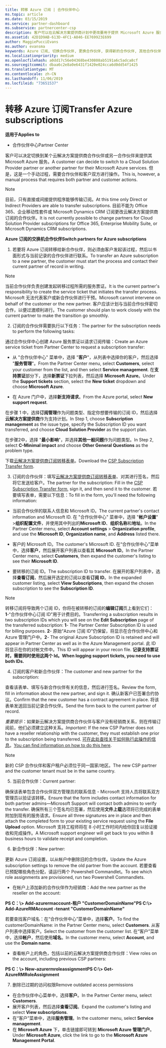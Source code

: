 ```yaml
---
title: 转移 Azure 订阅 | 合作伙伴中心
ms.topic: article
ms.date: 03/15/2019
ms.service: partner-dashboard
ms.subservice: partnercenter-csp
description: 客户可以在云解决方案提供商计划中更改要用于提供 Microsoft Azure 服务的合作伙伴。 但是，这是一个手动过程，需要合作伙伴和客户双方进行操作。
ms.assetid: 42D1D9AB-613D-4FC1-A846-EE769923E699
author: MaggiePucciEvans
ms.author: evansma
keywords: Azure 订阅, 切换合作伙伴, 更换合作伙伴, 获得新的合作伙伴, 其他合作伙伴
ms.localizationpriority: medium
ms.openlocfilehash: a0dd17c56e04368be430808ab5191a6c5adca8cf
ms.sourcegitcommit: dbaa6c2e8a0e6431f1420e024cca6d0dd54f1425
ms.translationtype: MT
ms.contentlocale: zh-CN
ms.lasthandoff: 11/06/2019
ms.locfileid: "73651537"
---
```

# <a name="transfer-azure-subscriptions"></a><span data-ttu-id="818e3-105">转移 Azure 订阅</span><span class="sxs-lookup"><span data-stu-id="818e3-105">Transfer Azure subscriptions</span></span> 

<span data-ttu-id="818e3-106">**适用于**</span><span class="sxs-lookup"><span data-stu-id="818e3-106">**Applies to**</span></span>

-  <span data-ttu-id="818e3-107">合作伙伴中心</span><span class="sxs-lookup"><span data-stu-id="818e3-107">Partner Center</span></span>

<span data-ttu-id="818e3-108">客户可以决定切换到某个云解决方案提供商合作伙伴或另一合作伙伴来提供其 Microsoft Azure 服务。</span><span class="sxs-lookup"><span data-stu-id="818e3-108">A customer can decide to switch to a Cloud Solution Provider partner or another partner for their Microsoft Azure services.</span></span> <span data-ttu-id="818e3-109">但是，这是一个手动过程，需要合作伙伴和客户双方进行操作。</span><span class="sxs-lookup"><span data-stu-id="818e3-109">This is, however, a manual process that requires both partner and customer actions.</span></span>

>[!Note]  
><span data-ttu-id="818e3-110">目前，只有直接或间接提供程序能够传输订阅。</span><span class="sxs-lookup"><span data-stu-id="818e3-110">At this time only Direct or Indirect Providers are able to transfer subscriptions.</span></span>
><span data-ttu-id="818e3-111">目前不能为 Office 365、企业移动性套件或 Microsoft Dynamics CRM 订阅更改云解决方案提供商订阅的合作伙伴。</span><span class="sxs-lookup"><span data-stu-id="818e3-111">It is not currently possible to change partners for Cloud Solution Provider subscriptions for Office 365, Enterprise Mobility Suite, or Microsoft Dynamics CRM subscriptions.</span></span>



<span data-ttu-id="818e3-112">**Azure 订阅的交换机合作伙伴**</span><span class="sxs-lookup"><span data-stu-id="818e3-112">**Switch partners for Azure subscriptions**</span></span>

1. <span data-ttu-id="818e3-113">若要将 Azure 订阅转移给新合作伙伴，则必须由客户发起该过程，然后以书面形式与当前记录的合作伙伴进行联系。</span><span class="sxs-lookup"><span data-stu-id="818e3-113">To transfer an Azure subscription to a new partner, the customer must start the process and contact their current partner of record in writing.</span></span> 
>[!Note]
><span data-ttu-id="818e3-114">当前合作伙伴负责创建发起转移过程所需的服务票证。</span><span class="sxs-lookup"><span data-stu-id="818e3-114">It is the current partner's responsibility to create the service ticket that initiates the transfer process.</span></span> <span data-ttu-id="818e3-115">Microsoft 无法代表客户或新合作伙伴进行干预。</span><span class="sxs-lookup"><span data-stu-id="818e3-115">Microsoft cannot intervene on behalf of the customer or the new partner.</span></span> <span data-ttu-id="818e3-116">客户应该计划与当前合作伙伴密切合作，以便过渡顺利进行。</span><span class="sxs-lookup"><span data-stu-id="818e3-116">The customer should plan to work closely with the current partner to make the transition go smoothly.</span></span>

2. <span data-ttu-id="818e3-117">订阅的合作伙伴需要执行以下任务：</span><span class="sxs-lookup"><span data-stu-id="818e3-117">The partner for the subscription needs to perform the following tasks:</span></span>

<span data-ttu-id="818e3-118">通过合作伙伴中心创建 Azure 服务票证以请求订阅传输：</span><span class="sxs-lookup"><span data-stu-id="818e3-118">Create an Azure service ticket from Partner Center to request a subscription transfer:</span></span>
-   <span data-ttu-id="818e3-119">从 "合作伙伴中心" 菜单中，选择 "**客户**"，从列表中选择你的客户，然后选择 "**服务管理**"。</span><span class="sxs-lookup"><span data-stu-id="818e3-119">From the Partner Center menu, select **Customers**, select your customer from the list, and then select **Service management**.</span></span> <span data-ttu-id="818e3-120">在**支持票证**部分下，选择**新票证**下拉列表，然后选择 **Microsoft Azure**。</span><span class="sxs-lookup"><span data-stu-id="818e3-120">Under the **Support tickets** section, select the **New ticket** dropdown and choose **Microsoft Azure**.</span></span>

-   <span data-ttu-id="818e3-121">在 Azure 门户中，选择**新支持请求**。</span><span class="sxs-lookup"><span data-stu-id="818e3-121">From the Azure portal, select **New support request**.</span></span>

<span data-ttu-id="818e3-122">在步骤 1 中，选择**订阅管理**作为问题类型、指定你想要传输的订阅 ID，然后选择**云解决方案提供商**作为支持计划。</span><span class="sxs-lookup"><span data-stu-id="818e3-122">In Step 1, choose **Subscription management** as the issue type, specify the Subscription ID you want transferred, and choose **Cloud Solution Provider** as the support plan.</span></span>

<span data-ttu-id="818e3-123">在步骤2中，选择 "**最小影响**"，并选择**其他一般问题**作为问题类型。</span><span class="sxs-lookup"><span data-stu-id="818e3-123">In Step 2, select **C-Minimal impact** and choose **Other General Questions** as the problem type.</span></span>

<span data-ttu-id="818e3-124">下载[云解决方案提供商订阅转移表单](https://assets.windowsphone.com/5222c408-e546-4e01-b72a-2ec7d4c43d57/CSP_Subscription_Transfer_Form_Azure_InvariantCulture_Default.zip)。</span><span class="sxs-lookup"><span data-stu-id="818e3-124">Download the [CSP Subscription Transfer form](https://assets.windowsphone.com/5222c408-e546-4e01-b72a-2ec7d4c43d57/CSP_Subscription_Transfer_Form_Azure_InvariantCulture_Default.zip).</span></span>

3. <span data-ttu-id="818e3-125">订阅的合作伙伴：填写[云解决方案提供商订阅转移表单](https://assets.windowsphone.com/5222c408-e546-4e01-b72a-2ec7d4c43d57/CSP_Subscription_Transfer_Form_Azure_InvariantCulture_Default.zip)、对其进行签名，然后将它发送给客户。</span><span class="sxs-lookup"><span data-stu-id="818e3-125">The partner for the subscription: Fill in the [CSP Subscription Transfer form](https://assets.windowsphone.com/5222c408-e546-4e01-b72a-2ec7d4c43d57/CSP_Subscription_Transfer_Form_Azure_InvariantCulture_Default.zip), sign it, and then send it to the customer.</span></span> <span data-ttu-id="818e3-126">若要填写表单，需要以下信息：</span><span class="sxs-lookup"><span data-stu-id="818e3-126">To fill in the form, you'll need the following information:</span></span>

- <span data-ttu-id="818e3-127">当前合作伙伴的联系人信息和 Microsoft ID。</span><span class="sxs-lookup"><span data-stu-id="818e3-127">The current partner's contact information and Microsoft ID.</span></span> <span data-ttu-id="818e3-128">在 "合作伙伴中心" 菜单中，选择 "**帐户设置**" &gt;**组织配置文件**，并使用其中列出的**Microsoft ID**、**组织名称**和**地址**。</span><span class="sxs-lookup"><span data-stu-id="818e3-128">In the Partner Center menu, select **Account settings** &gt; **Organization profile**, and use the **Microsoft ID**, **Organization name**, and **Address** listed there.</span></span>

- <span data-ttu-id="818e3-129">客户的 Microsoft ID。</span><span class="sxs-lookup"><span data-stu-id="818e3-129">The customer's Microsoft ID.</span></span> <span data-ttu-id="818e3-130">在“合作伙伴中心”菜单中，选择**客户**，然后展开客户列表以查看其 **Microsoft ID**。</span><span class="sxs-lookup"><span data-stu-id="818e3-130">In the Partner Center menu, select **Customers**, then expand the customer's listing to see their **Microsoft ID**.</span></span>

- <span data-ttu-id="818e3-131">要转移的订阅 ID。</span><span class="sxs-lookup"><span data-stu-id="818e3-131">The subscription ID to transfer.</span></span> <span data-ttu-id="818e3-132">在展开的客户列表中，选择**查看订阅**，然后展开选定的订阅以查看**订阅 ID**。</span><span class="sxs-lookup"><span data-stu-id="818e3-132">In the expanded customer listing, select **View Subscriptions**, then expand the chosen subscription to see the **Subscription ID**.</span></span>

>[!Note]
><span data-ttu-id="818e3-133">转移订阅将导致两个订阅 ID，你将在被转移的订阅的**编辑订阅**页上看到它们：**1**-“合作伙伴中心订阅 ID”用于计费目的。</span><span class="sxs-lookup"><span data-stu-id="818e3-133">Transferring a subscription results in two subscription IDs which you will see on the **Edit Subscription** page of the transferred subscription: **1**- The Partner Center Subscription ID is used for billing purposes.</span></span> 
<span data-ttu-id="818e3-134">**2**- 原始“Azure 订阅 ID”仍保留，将显示在合作伙伴中心和 Azure 管理门户中。</span><span class="sxs-lookup"><span data-stu-id="818e3-134">**2**-  The original Azure Subscription ID is retained and will appear in Partner Center as well as in the Azure Management portal.</span></span> <span data-ttu-id="818e3-135">此 ID 将显示在你的对帐文件中。</span><span class="sxs-lookup"><span data-stu-id="818e3-135">This ID will appear in your recon file.</span></span>  <span data-ttu-id="818e3-136">**记录支持票证时，需要同时使用这两个 Id。**</span><span class="sxs-lookup"><span data-stu-id="818e3-136">**When logging support tickets, you need to use both IDs.**</span></span>

4. <span data-ttu-id="818e3-137">订阅的客户和新合作伙伴：</span><span class="sxs-lookup"><span data-stu-id="818e3-137">The customer and new partner for the subscription:</span></span>

<span data-ttu-id="818e3-138">查看该表单、填写与新合作伙伴有关的信息，然后进行签名。</span><span class="sxs-lookup"><span data-stu-id="818e3-138">Review the form, fill in information about the new partner, and sign it.</span></span> <span data-ttu-id="818e3-139">确认新客户已签署合约协议。</span><span class="sxs-lookup"><span data-stu-id="818e3-139">Confirm that the new customer has a contract agreement in place.</span></span> <span data-ttu-id="818e3-140">将该表单发送回当前记录合作伙伴。</span><span class="sxs-lookup"><span data-stu-id="818e3-140">Send the form back to the current partner of record.</span></span>

<span data-ttu-id="818e3-141">*重要提示*：如果新云解决方案提供商合作伙伴与客户没有经销商关系，则在传输订阅前，他们必须建立这种关系。</span><span class="sxs-lookup"><span data-stu-id="818e3-141">*Important*: If the new CSP Partner does not have a reseller relationship with the customer, they must establish one prior to the subscription being transferred.</span></span> <span data-ttu-id="818e3-142">[可在此处查找关于如何执行此操作的信息](request-a-relationship-with-a-customer.md)。</span><span class="sxs-lookup"><span data-stu-id="818e3-142">[You can find information on how to do this here](request-a-relationship-with-a-customer.md).</span></span>

>[!Note]
><span data-ttu-id="818e3-143">新的 CSP 合作伙伴和客户租户必须位于同一国家/地区。</span><span class="sxs-lookup"><span data-stu-id="818e3-143">The new CSP partner and the customer tenant must be in the same country.</span></span> 

5. <span data-ttu-id="818e3-144">当前合作伙伴：</span><span class="sxs-lookup"><span data-stu-id="818e3-144">Current partner:</span></span>

<span data-ttu-id="818e3-145">确保该表单包含合作伙伴双方管理员的联系信息 - Microsoft 支持人员将联系双方管理员以验证该转移。</span><span class="sxs-lookup"><span data-stu-id="818e3-145">Ensure that the form includes contact information for both partner admins—Microsoft Support will contact both admins to verify the transfer.</span></span> <span data-ttu-id="818e3-146">确保所有三个签名均已签署，然后使用**文件上载**选项将已完成的表单附加到现有的服务请求。</span><span class="sxs-lookup"><span data-stu-id="818e3-146">Ensure all three signatures are in place and then attach the completed form to your existing service request using the **File Upload** option.</span></span> <span data-ttu-id="818e3-147">Microsoft 支持工程师将在 8 小时工作时间内给你回复以验证接收和完成操作。</span><span class="sxs-lookup"><span data-stu-id="818e3-147">A Microsoft support engineer will get back to you within 8 business hours to validate receipt and completion.</span></span>

6. <span data-ttu-id="818e3-148">新合作伙伴：</span><span class="sxs-lookup"><span data-stu-id="818e3-148">New partner:</span></span>

<span data-ttu-id="818e3-149">更新 Azure 订阅设置，以从帐户中删除旧的合作伙伴。</span><span class="sxs-lookup"><span data-stu-id="818e3-149">Update the Azure subscription settings to remove the old partner from the account.</span></span> <span data-ttu-id="818e3-150">若要查看已预配哪些角色分配，请运行两个 Powershell Commandlet。</span><span class="sxs-lookup"><span data-stu-id="818e3-150">To see which role assignments are provisioned, run two Powershell Commandlets.</span></span>

-   <span data-ttu-id="818e3-151">在帐户上添加新的合作伙伴作为经销商：</span><span class="sxs-lookup"><span data-stu-id="818e3-151">Add the new partner as the reseller on the account:</span></span>

<span data-ttu-id="818e3-152">**PS C：\\&gt; Add-azurermaccount-租户 "CustomerDomainName"**</span><span class="sxs-lookup"><span data-stu-id="818e3-152">**PS C:\\&gt; Add-AzureRMAccount -tenant "CustomerDomainName"**</span></span>

<span data-ttu-id="818e3-153">若要查找客户域名：在“合作伙伴中心”菜单中，选择**客户**。</span><span class="sxs-lookup"><span data-stu-id="818e3-153">To find the customerDomainName: in the Partner Center menu, select **Customers**.</span></span> <span data-ttu-id="818e3-154">从客户列表中选择客户。</span><span class="sxs-lookup"><span data-stu-id="818e3-154">Select the customer from the customer list.</span></span> <span data-ttu-id="818e3-155">在“客户”菜单中，选择**帐户**，然后使用**域名**。</span><span class="sxs-lookup"><span data-stu-id="818e3-155">In the customer menu, select **Account**, and use the **Domain name**.</span></span>

-   <span data-ttu-id="818e3-156">查看帐户上的角色，包括以前的云解决方案提供商合作伙伴：</span><span class="sxs-lookup"><span data-stu-id="818e3-156">View roles on the account, including previous CSP partners:</span></span>

<span data-ttu-id="818e3-157">**PS C：\\&gt; New-azurermroleassignment**</span><span class="sxs-lookup"><span data-stu-id="818e3-157">**PS C:\\&gt; Get-AzureRMRoleAssignment**</span></span>

7. <span data-ttu-id="818e3-158">删除已过期的访问权限</span><span class="sxs-lookup"><span data-stu-id="818e3-158">Remove outdated access permissions</span></span>

-  <span data-ttu-id="818e3-159">在合作伙伴中心菜单中，选择**客户**。</span><span class="sxs-lookup"><span data-stu-id="818e3-159">In the Partner Center menu, select **Customers**.</span></span> 
-  <span data-ttu-id="818e3-160">展开客户列表，然后选择**查看订阅**。</span><span class="sxs-lookup"><span data-stu-id="818e3-160">Expand the customer's listing and select **View subscriptions**.</span></span> 
-  <span data-ttu-id="818e3-161">在“客户”菜单中，选择**服务管理**。</span><span class="sxs-lookup"><span data-stu-id="818e3-161">In the customer menu, select **Service management**.</span></span> 
-  <span data-ttu-id="818e3-162">在 **Microsoft Azure** 下，单击链接即可转到 **Microsoft Azure 管理门户**。</span><span class="sxs-lookup"><span data-stu-id="818e3-162">Under **Microsoft Azure**, click the link to go to the **Microsoft Azure Management Portal**.</span></span>

 

 



